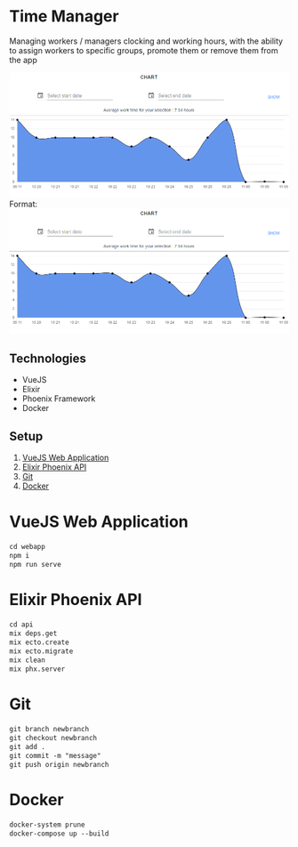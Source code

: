 # Time Manager
Managing workers / managers clocking and working hours, with the ability to assign workers to specific groups, promote them or remove them from the app

![Screen Capture](https://github.com/Samorinho/TimeManager/blob/master/webapp/src/assets/Capture.png)
Format: ![Time Manager Screen Capture](https://github.com/Samorinho/TimeManager/blob/master/webapp/src/assets/Capture.png)
## Technologies
* VueJS 
* Elixir 
* Phoenix Framework
* Docker
## Setup
1. [VueJS Web Application](https://github.com/Samorinho/TimeManager/blob/master/README.md#vuejs-web-application)
2. [Elixir Phoenix API](https://github.com/Samorinho/TimeManager/blob/master/README.md#elixir-phoenix-api)
3. [Git](https://github.com/Samorinho/TimeManager/blob/master/README.md#git)
4. [Docker](https://github.com/Samorinho/TimeManager/blob/master/README.md#docker)
# VueJS Web Application
```
cd webapp
npm i
npm run serve
```
# Elixir Phoenix API
```
cd api
mix deps.get
mix ecto.create
mix ecto.migrate
mix clean
mix phx.server
```
# Git
```
git branch newbranch
git checkout newbranch
git add .
git commit -m "message"
git push origin newbranch
```
# Docker
```
docker-system prune
docker-compose up --build
```
